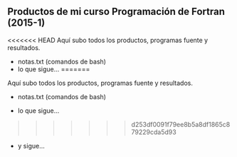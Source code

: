 ## Productos de mi curso Programación de Fortran (2015-1)
<<<<<<< HEAD
Aquí subo todos los productos, programas fuente y resultados.
* notas.txt (comandos de bash)
* lo que sigue...
=======

Aquí subo todos los productos, programas fuente y resultados.

* notas.txt (comandos de bash)

* lo que sigue...

>>>>>>> d253df0091f79ee8b5a8df1865c879229cda5d93
* y sigue...
